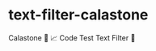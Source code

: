 # text-filter-calastone
Calastone :bank: :chart_with_upwards_trend: Code Test Text Filter  :scroll:
